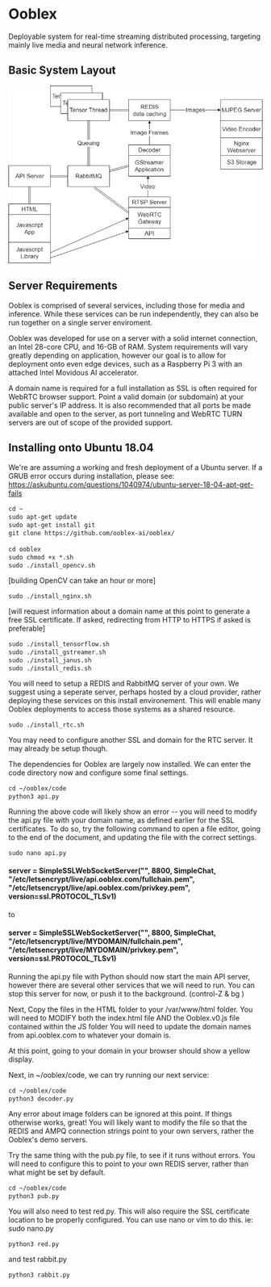 # Ooblex
Deployable system for real-time streaming distributed processing, targeting mainly live media and neural network inference.

## Basic System Layout
![Flow](untitled_diagram.png)

## Server Requirements

Ooblex is comprised of several services, including those for media and inference. While these services can be run independently, they can also be run together on a single server enviroment.

Ooblex was developed for use on a server with a solid internet connection, an Intel 28-core CPU, and 16-GB of RAM. System requirements will vary greatly depending on application, however our goal is to allow for deployment onto even edge devices, such as a Raspberry Pi 3 with an attached Intel Movidous AI accelerator.

A domain name is required for a full installation as SSL is often required for WebRTC browser support. Point a valid domain (or subdomain) at your public server's IP address.
It is also recommended that all ports be made available and open to the server, as port tunneling and WebRTC TURN servers are out of scope of the provided support.

## Installing onto Ubuntu 18.04

We're are assuming a working and fresh deployment of a Ubuntu server. 
If a GRUB error occurs during installation, please see: https://askubuntu.com/questions/1040974/ubuntu-server-18-04-apt-get-fails
```
cd ~
sudo apt-get update
sudo apt-get install git
git clone https://github.com/ooblex-ai/ooblex/

cd ooblex
sudo chmod +x *.sh
sudo ./install_opencv.sh
```
[building OpenCV can take an hour or more]
```
sudo ./install_nginx.sh
```
[will request information about a domain name at this point to generate a free SSL certificate. If asked, redirecting from HTTP to HTTPS if asked is preferable]
```
sudo ./install_tensorflow.sh
sudo ./install_gstreamer.sh
sudo ./install_janus.sh
sudo ./install_redis.sh
```
You will need to setup a REDIS and RabbitMQ server of your own. We suggest using a seperate server, perhaps hosted by a cloud provider, rather deploying these services on this install environement.  This will enable many Ooblex deployments to access those systems as a shared resource.

```
sudo ./install_rtc.sh
```
You may need to configure another SSL and domain for the RTC server. It may already be setup though.

The dependencies for Ooblex are largely now installed. We can enter the code directory now and configure some final settings.

```
cd ~/ooblex/code
python3 api.py
```
Running the above code will likely show an error -- you will need to modify the api.py file with your domain name, as defined earlier for the SSL certificates. To do so, try the following command to open a file editor, going to the end of the document, and updating the file with the correct settings. 

```
sudo nano api.py
```
#### server = SimpleSSLWebSocketServer("", 8800, SimpleChat, "/etc/letsencrypt/live/api.ooblex.com/fullchain.pem", "/etc/letsencrypt/live/api.ooblex.com/privkey.pem", version=ssl.PROTOCOL_TLSv1)
to
#### server = SimpleSSLWebSocketServer("", 8800, SimpleChat, "/etc/letsencrypt/live/MYDOMAIN/fullchain.pem", "/etc/letsencrypt/live/MYDOMAIN/privkey.pem", version=ssl.PROTOCOL_TLSv1)

Running the api.py file with Python should now start the main API server, however there are several other services that we will need to run.  You can stop this server for now, or push it to the background. (control-Z & bg )

Next, Copy the files in the HTML folder to your /var/www/html folder.
You will need to MODIFY both the index.html file AND the Ooblex.v0.js file contained within the JS folder
You will need to update the domain names from api.ooblex.com to whatever your domain is.

At this point, going to your domain in your browser should show a yellow display. 

Next, in ~/ooblex/code, we can try running our next service:

```
cd ~/ooblex/code
python3 decoder.py
```

Any error about image folders can be ignored at this point. If things otherwise works, great! You will likely want to modify the file so that the REDIS and AMPQ connection strings point to your own servers, rather the Ooblex's demo servers.

Try the same thing with the pub.py file, to see if it runs without errors. You will need to configure this to point to your own REDIS server, rather than what might be set by default.

```
cd ~/ooblex/code
python3 pub.py
```

You will also need to test red.py.  This will also require the SSL certificate location to be properly configured. You can use nano or vim to do this. ie: sudo nano.py  

```
python3 red.py
```

and test rabbit.py
```
python3 rabbit.py
```
